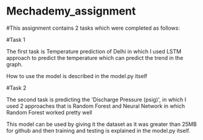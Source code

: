 # Mechademy_assignment

#This assignment contains 2 tasks which were completed as follows:

#Task 1

The first task is Temperature prediction of Delhi in which I used LSTM approach to predict the temperature which can predict the trend in the graph.

How to use the model is described in the model.py itself

#Task 2

The second task is predicting the 'Discharge Pressure (psig)', in which I used 2 approaches that is Random Forest and Neural Network in which Random Forest worked pretty well

This model can be used by giving it the dataset as it was greater than 25MB for github and then training and testing is explained in the model.py itself. 
